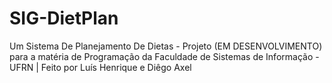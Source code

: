 # SIG-DietPlan
 Um Sistema De Planejamento De Dietas - Projeto (EM DESENVOLVIMENTO) para a matéria de Programação da Faculdade de Sistemas de Informação - UFRN | Feito por Luís Henrique e Diêgo Axel

  
